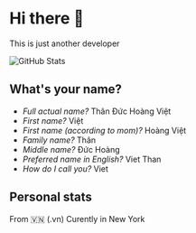# Hi there 👋
This is just another developer

![GitHub Stats][1]

[1]: https://github-readme-stats.vercel.app/api?username=VietThan&show_icons=true&custom_title=Viet%20Than%20GitHub%20Stats:&count_private=true

## What's your name?
- *Full actual name?* Thân Đức Hoàng Việt
- *First name?* Việt
- *First name (according to mom)?* Hoàng Việt
- *Family name?* Thân
- *Middle name?* Đức Hoàng
- *Preferred name in English?* Viet Than
- *How do I call you?* Viet

## Personal stats
From 🇻🇳 (.vn)
Curently in New York


<!--
**VietThan/VietThan** is a ✨ _special_ ✨ repository because its `README.md` (this file) appears on your GitHub profile.

Here are some ideas to get you started:

- 🔭 I’m currently working on ...
- 🌱 I’m currently learning ...
- 👯 I’m looking to collaborate on ...
- 🤔 I’m looking for help with ...
- 💬 Ask me about ...
- 📫 How to reach me: ...
- 😄 Pronouns: ...
- ⚡ Fun fact: ...
-->

